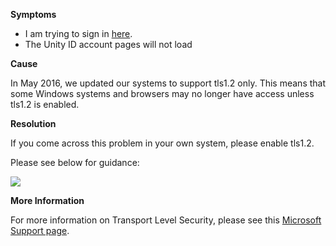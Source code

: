 
        

**<span class="wysiwyg-underline">Symptoms</span>** 

*   I am trying to sign in [here](https://id.unity.com/account/edit).
*   The Unity ID account pages will not load 

**<span class="wysiwyg-underline">Cause</span>** 

In May 2016, we updated our systems to support tls1.2 only. This means that some Windows systems and browsers may no longer have access unless tls1.2 is enabled.

**<span class="wysiwyg-underline">Resolution</span>** 

If you come across this problem in your own system, please enable tls1.2.

Please see below for guidance:

![](/hc/en-us/article_attachments/204050546/Pasted_image_at_2016_05_27_10_34_AM.png)

**<span class="wysiwyg-underline">More Information</span>** 

For more information on Transport Level Security, please see this [Microsoft Support page](https://technet.microsoft.com/en-us/library/dd560644%28v=ws.10%29.aspx).

      